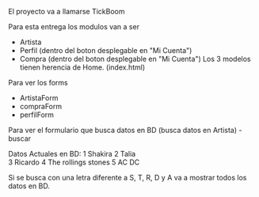 El proyecto va a llamarse TickBoom

Para esta entrega los modulos van a ser 
- Artista 
- Perfil (dentro del boton desplegable en "Mi Cuenta")
- Compra  (dentro del boton desplegable en "Mi Cuenta")
Los 3 modelos tienen herencia de Home. (index.html)

Para ver los forms
- ArtistaForm
- compraForm
- perfilForm

Para ver el formulario que busca datos en BD (busca datos en Artista)
-buscar

Datos Actuales en BD:
1	Shakira	
2	Talia	
3	Ricardo	
4	The rollings stones	
5	AC DC

Si se busca con una letra diferente a S, T, R, D y A va a mostrar todos los datos en BD.

